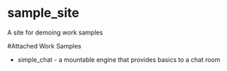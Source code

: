 sample_site
===========

A site for demoing work samples

#Attached Work Samples

* simple_chat - a mountable engine that provides basics to a chat room